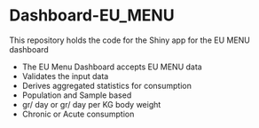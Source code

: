 
<!-- README.md is generated from README.Rmd. Please edit that file -->

# Dashboard-EU\_MENU

<!-- badges: start -->
<!-- badges: end -->

This repository holds the code for the Shiny app for the EU MENU
dashboard

-   The EU Menu Dashboard accepts EU MENU data
-   Validates the input data
-   Derives aggregated statistics for consumption
-   Population and Sample based
-   gr/ day or gr/ day per KG body weight
-   Chronic or Acute consumption
